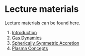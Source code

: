 # Lecture materials
Lecture materials can be found here.

1. [Introduction](/Lectures/01_Introduction)
2. [Gas Dynamics](/Lectures/02_GasDynamics)
3. [Spherically Symmetric Accretion](/Lectures/03_SphericalAccretion)
4. [Plasma Concepts](/Lectures/04_plasmaConcepts)
